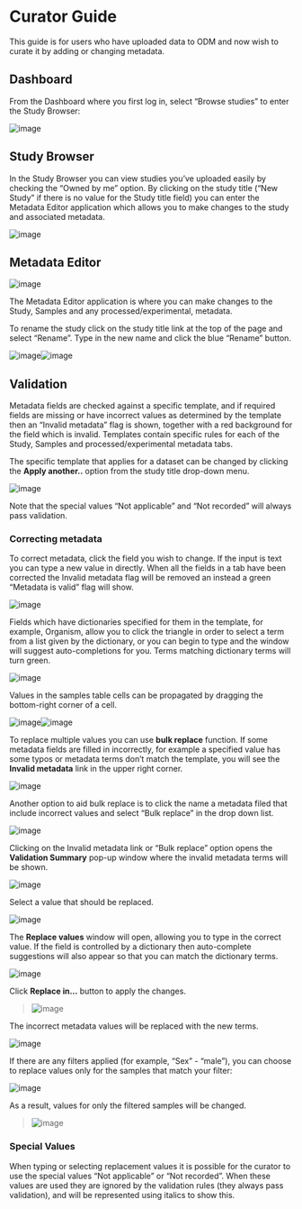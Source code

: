 # Curator Guide

This guide is for users who have uploaded data to ODM and now wish to curate it by adding or changing metadata.

## Dashboard

From the Dashboard where you first log in, select “Browse studies” to enter the Study Browser:

![image](doc-odm-user-guide/images/quickstart_user_dashboard.png)

## Study Browser

In the Study Browser you can view studies you’ve uploaded easily by checking the “Owned by me” option. By clicking on the study title (“New Study” if there is no value for the Study title field) you can enter the Metadata Editor application which allows you to make changes to the study and associated metadata.

![image](doc-odm-user-guide/images/Study-browser-new-study.png)

## Metadata Editor

![image](doc-odm-user-guide/images/Study-metainfo-editor-new-study.png)

The Metadata Editor application is where you can make changes to the Study, Samples and any processed/experimental, metadata.

To rename the study click on the study title link at the top of the page and select “Rename”. Type in the new name and click the blue “Rename” button.

![image](doc-odm-user-guide/images/New-study-rename1.png)![image](doc-odm-user-guide/images/New-study-rename2.png)

## Validation

Metadata fields are checked against a specific template, and if required fields are missing
or have incorrect values as determined by the template then an “Invalid metadata” flag is shown, together with a red
background for the field which is invalid. Templates contain specific rules for each of the Study, Samples and
processed/experimental metadata tabs.

The specific template that applies for a dataset can be changed by clicking the **Apply another..** option from the study  title drop-down menu.

![image](doc-odm-user-guide/images/template_selection.png)

Note that the special values “Not applicable” and “Not recorded” will always pass validation.

### Correcting metadata

To correct metadata, click the field you wish to change. If the input is text you can type a new value in directly.
When all the fields in a tab have been corrected the Invalid metadata flag will be removed an instead a green
“Metadata is valid” flag will show.

![image](doc-odm-user-guide/images/corrected-metadata.png)

Fields which have dictionaries specified for them in the template, for example, Organism, allow you to click the
triangle in order to select a term from a list given by the dictionary, or you can begin to type and the window
will suggest auto-completions for you. Terms matching dictionary terms will turn green.

![image](doc-odm-user-guide/images/auto-complete.png)

Values in the samples table cells can be propagated by dragging the bottom-right corner of a cell.

![image](doc-odm-user-guide/images/cell-drag.png)![image](doc-odm-user-guide/images/cell-drag2.png)

To replace multiple values you can use **bulk replace** function. If some metadata fields are filled in incorrectly, for example a specified value has some typos or metadata terms don’t match the template, you will see the **Invalid metadata** link in the upper right corner.

![image](doc-odm-user-guide/images/invalid-metadata.png)

Another option to aid bulk replace is to click the name a metadata filed that include incorrect values
and select “Bulk replace” in the drop down list.

![image](doc-odm-user-guide/images/bulk-replace-dropdown.png)

Clicking on the Invalid metadata link or “Bulk replace” option opens the **Validation Summary** pop-up window where the invalid metadata terms will be shown.

![image](doc-odm-user-guide/images/validation-summary.png)

Select a value that should be replaced.

![image](doc-odm-user-guide/images/validation-summary2.png)

The **Replace values** window will open, allowing you to type in the correct value.
If the field is controlled by a dictionary then auto-complete suggestions will also appear
so that you can match the dictionary terms.

![image](doc-odm-user-guide/images/replace-with.png)

Click **Replace in…** button to apply the changes.

> ![image](doc-odm-user-guide/images/replace-with2.png)

The incorrect metadata values will be replaced with the new terms.

![image](doc-odm-user-guide/images/replaced.png)

If there are any filters applied (for example, “Sex” - “male”), you can choose to replace values only for the samples that match your filter:

![image](doc-odm-user-guide/images/only-filtered.png)

As a result, values for only the filtered samples will be changed.

> ![image](doc-odm-user-guide/images/only-filtered2.png)

### Special Values

When typing or selecting replacement values it is possible for the curator to use the special values “Not applicable” or “Not recorded”. When these values are used they are ignored by the validation rules (they always pass validation), and will be represented using italics to show this.
